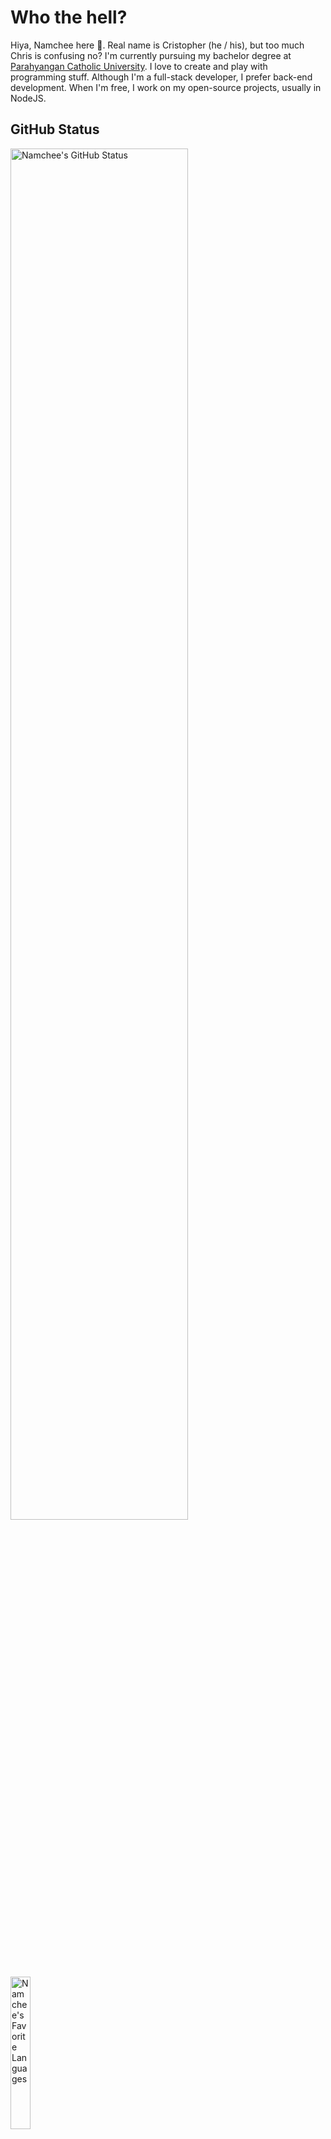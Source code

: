 # Who the hell?

Hiya, Namchee here 👋. Real name is Cristopher (he / his), but too much Chris is confusing no? I'm currently pursuing my bachelor degree at [Parahyangan Catholic University](http://unpar.ac.id/). I love to create and play with programming stuff. Although I'm a full-stack developer, I prefer back-end development. When I'm free, I work on my open-source projects, usually in NodeJS.

## GitHub Status

<p float="middle">
    <img src="https://github-readme-stats.vercel.app/api?username=namchee&show_icons=true" title="Namchee's GitHub Status" width="75%" />
    <img src="https://github-readme-stats.vercel.app/api/top-langs/?username=namchee&layout=compact" title="Namchee's Favorite Languages" width="25%" />
</p>

## Contact

🌐 ~~**[Personal Site](https://namchee.netlify.app/)**~~ In Progress<br />
🐦 **[Twitter](https://twitter.com/lakban_hitam)**<br />
🐱 **[GitHub](https://github.com/Namchee)**